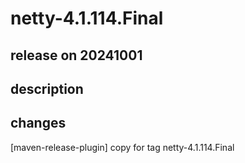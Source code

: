 # netty-4.1.114.Final

## release on 20241001

## description

## changes

[maven-release-plugin] copy for tag netty-4.1.114.Final

